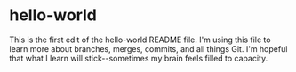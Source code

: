 # hello-world
This is the first edit of the hello-world README file.
I'm using this file to learn more about branches, merges, commits, and all things Git.
I'm hopeful that what I learn will stick--sometimes my brain feels filled to capacity.
